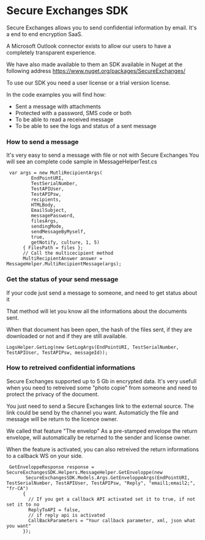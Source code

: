 # Secure Exchanges SDK

Secure Exchanges allows you to send confidential information by email. It's a end to end encryption SaaS.

A Microsoft Outlook connector exists to allow our users to have a completely transparent experience.

We have also made available to them an SDK available in Nuget at the following address https://www.nuget.org/packages/SecureExchanges/

To use our SDK you need a user license or a trial version license.

In the code examples you will find how:

- Sent a message with attachments
- Protected with a password, SMS code or both
- To be able to read a received message
- To be able to see the logs and status of a sent message


### How to send a message ###

It's very easy to send a message with file or not with Secure Exchanges
You will see an complete code sample in MessageHelperTest.cs
```
 var args = new MutliRecipientArgs(
         EndPointURI,
         TestSerialNumber,
         TestAPIUser,
         TestAPIPsw,
         recipients,
         HTMLBody,
         EmailSubject,
         messagePassword,
         filesArgs,
         sendingMode,
         sendMessageByMyself,
         true,
         getNotify, culture, 1, 5)
      { FilesPath = files };
      // Call the multicecipient method 
      MultiRecipientAnswer answer = MessageHelper.MultiRecipientMessage(args);
```

### Get the status of your send message ###

If your code just send a message to someone, and need to get status about it

That method will let you know all the informations about the documents sent. 

When that document has been open, the hash of the files sent, if they are downloaded or not and if they are still available.
```
LogsHelper.GetLog(new GetLogArgs(EndPointURI, TestSerialNumber, TestAPIUser, TestAPIPsw, messageId));
```

### How to retreived confidential informations ###

Secure Exchanges supported up to 5 Gb in encrypted data. It's very usefull when you need to retreived some "photo copie" from someone and need to protect the privacy of the document.

You just need to send a Secure Exchanges link to the external source. The link could be send by the channel you want. Automaticly the file and message will be return to the licence owner.

We called that feature "The envelop" As a pre-stamped envelope the return envelope, will automatically be returned to the sender and license owner.

When the feature is activated, you can also retreived the return informations to a callback WS on your side.
```
 GetEnveloppeResponse response = SecureExchangesSDK.Helpers.MessageHelper.GetEnveloppe(new
       SecureExchangesSDK.Models.Args.GetEnveloppeArgs(EndPointURI, TestSerialNumber, TestAPIUser, TestAPIPsw, "Reply", "email1;email2;", "fr-CA")
      {
        // If you get a callback API activated set it to true, if not set it to no
        ReplyToAPI = false,
        // if reply api is activated
        CallBackParameters = "Your callback parameter, xml, json what you want"
      });

```